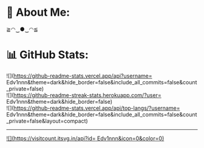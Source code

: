 # 💫 About Me:
≧◠‿●‿◠≦

# 📊 GitHub Stats:
![](https://github-readme-stats.vercel.app/api?username= Edv1nnn&theme=dark&hide_border=false&include_all_commits=false&count_private=false)<br/>
![](https://github-readme-streak-stats.herokuapp.com/?user= Edv1nnn&theme=dark&hide_border=false)<br/>
![](https://github-readme-stats.vercel.app/api/top-langs/?username= Edv1nnn&theme=dark&hide_border=false&include_all_commits=false&count_private=false&layout=compact)

---
[![](https://visitcount.itsvg.in/api?id= Edv1nnn&icon=0&color=0)](https://visitcount.itsvg.in)

<!-- Proudly created with GPRM ( https://gprm.itsvg.in ) -->
